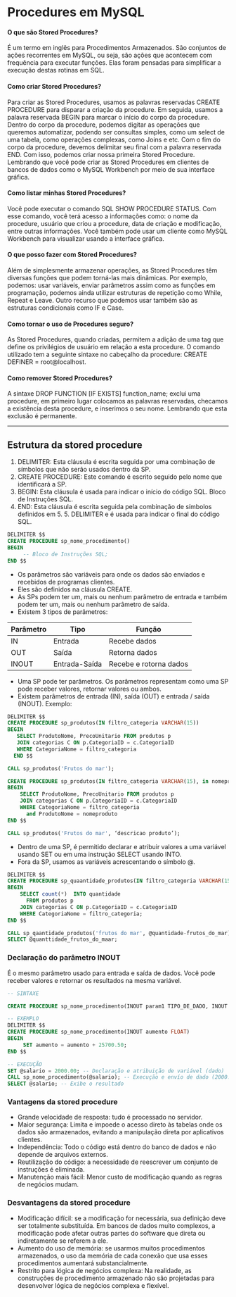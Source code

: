 # Procedures em MySQL

#### O que são Stored Procedures?

É um termo em inglês para Procedimentos Armazenados. São conjuntos de ações recorrentes em MySQL, ou seja, são ações que acontecem com frequência para executar funções. Elas foram pensadas para simplificar a execução destas rotinas em SQL.

#### Como criar Stored Procedures?

Para criar as Stored Procedures, usamos as palavras reservadas CREATE PROCEDURE para disparar a criação da procedure. Em seguida, usamos a palavra reservada BEGIN para marcar o início do corpo da procedure. Dentro do corpo da procedure, podemos digitar as operações que queremos automatizar, podendo ser consultas simples, como um select de uma tabela, como operações complexas, como Joins e etc. Com o fim do corpo da procedure, devemos delimitar seu final com a palavra reservada END. Com isso, podemos criar nossa primeira Stored Procedure. Lembrando que você pode criar as Stored Procedures em clientes de bancos de dados como o MySQL Workbench por meio de sua interface gráfica.

#### Como listar minhas Stored Procedures?
Você pode executar o comando SQL SHOW PROCEDURE STATUS. Com esse comando, você terá acesso a informações como: o nome da procedure, usuário que criou a procedure, data de criação e modificação, entre outras informações. Você também pode usar um cliente como MySQL Workbench para visualizar usando a interface gráfica.

#### O que posso fazer com Stored Procedures?
Além de simplesmente armazenar operações, as Stored Procedures têm diversas funções que podem torná-las mais dinâmicas. Por exemplo, podemos: usar variáveis, enviar parâmetros assim como as funções em programação, podemos ainda utilizar estruturas de repetição como While, Repeat e Leave. Outro recurso que podemos usar também são as estruturas condicionais como IF e Case.

#### Como tornar o uso de Procedures seguro?

As Stored Procedures, quando criadas, permitem a adição de uma tag que define os privilégios de usuário em relação a esta procedure. O comando utilizado tem a seguinte sintaxe no cabeçalho da procedure: CREATE DEFINER = root@localhost.


#### Como remover Stored Procedures?
A sintaxe DROP FUNCTION [IF EXISTS] function_name; exclui uma procedure, em primeiro lugar colocamos as palavras reservadas, checamos a existência desta procedure, e inserimos o seu nome. Lembrando que esta exclusão é permanente.



---


## Estrutura da stored procedure

1. DELIMITER: Esta cláusula é escrita seguida por uma combinação de símbolos que não serão usados ​​dentro da SP.
2. CREATE PROCEDURE: Este comando é escrito seguido pelo nome que identificará a  SP.
3. BEGIN: Esta cláusula é usada para indicar o início do código SQL.
Bloco de Instruções SQL.
4. END: Esta cláusula é escrita seguida pela combinação de símbolos definidos em 5. 5. DELIMITER e é usada para indicar o final do código SQL.

~~~sql
DELIMITER $$
CREATE PROCEDURE sp_nome_procedimento()
BEGIN	
     -- Bloco de Instruções SQL;
END $$
~~~

- Os parâmetros são variáveis ​​para onde os dados são enviados e recebidos de programas clientes.
- Eles são definidos na cláusula CREATE.
- As SPs podem ter um, mais ou nenhum parâmetro de entrada e também podem ter um, mais ou nenhum parâmetro de saída.
- Existem 3 tipos de parâmetros:

| Parâmetro  |  Tipo          | Função                 |
| ---------- | ---------------| ---------------------- | 
| IN         | Entrada        | Recebe dados           |
|  OUT       |  Saída         | Retorna dados          |
|  INOUT     |  Entrada-Saída | Recebe e rotorna dados |

- Uma SP pode ter parâmetros. Os parâmetros representam como uma SP pode receber valores, retornar  valores   ou ambos.
- Existem parâmetros de entrada (IN), saída (OUT) e entrada / saída (INOUT).
 Exemplo:

 ~~~sql
 DELIMITER $$
CREATE PROCEDURE sp_produtos(IN filtro_categoria VARCHAR(15))
BEGIN	
    SELECT ProdutoNome, PrecoUnitario FROM produtos p
    JOIN categorias C ON p.CategoriaID = c.CategoriaID
    WHERE CategoriaNome = filtro_categoria
   END $$

CALL sp_produtos('Frutos do mar');
~~~

~~~sql
CREATE PROCEDURE sp_produtos(IN filtro_categoria VARCHAR(15), in nomeproduto varchar(100))
BEGIN	
    SELECT ProdutoNome, PrecoUnitario FROM produtos p
    JOIN categorias C ON p.CategoriaID = c.CategoriaID
    WHERE CategoriaNome = filtro_categoria
      and ProdutoNome = nomeproduto 
END $$

CALL sp_produtos('Frutos do mar', ‘descricao produto’);
~~~

- Dentro de uma SP, é permitido declarar e atribuir valores a uma variável usando SET ou em uma instrução SELECT usando INTO.
- Fora da SP, usamos as variáveis ​​acrescentando o símbolo @.

~~~sql
DELIMITER $$
CREATE PROCEDURE sp_quaantidade_produtos(IN filtro_categoria VARCHAR(15), OUT quantidade INT)
BEGIN	
    SELECT count(*)  INTO quantidade 
      FROM produtos p
    JOIN categorias C ON p.CategoriaID = c.CategoriaID
    WHERE CategoriaNome = filtro_categoria;
END $$

CALL sp_qaantidade_produtos('frutos do mar', @quantidade-frutos_do_mar);
SELECT @quanttidade_frutos_do_maar;
~~~


### Declaração do parâmetro INOUT

É o mesmo parâmetro usado para entrada e saída de dados. Você pode receber valores e retornar os resultados na mesma variável.
~~~sql
-- SINTAXE

CREATE PROCEDURE sp_nome_procedimento(INOUT param1 TIPO_DE_DADO, INOUT param2 TIPO_DE_DADO);

-- EXEMPLO
DELIMITER $$
CREATE PROCEDURE sp_nome_procedimento(INOUT aumento FLOAT)
BEGIN	
     SET aumento = aumento + 25700.50;
END $$

-- EXECUÇÃO
SET @salario = 2000.00; -- Declaração e atribuição de variável (dado)
CALL sp_nome_procedimento(@salario); -- Execução e envío de dado (2000.00)
SELECT @salario; -- Exibe o resultado
~~~

### Vantagens da stored procedure


- Grande velocidade de resposta: tudo é processado no servidor.
- Maior segurança: Limita e impoede o acesso direto às tabelas onde os dados são armazenados, evitando a manipulação direta por aplicativos clientes.
- Independência: Todo o código está dentro do banco de dados e não depende de arquivos externos.
- Reutilização do código: a necessidade de reescrever um conjunto de instruções é eliminada.
- Manutenção mais fácil: Menor custo de modificação quando as regras de negócios mudam.

### Desvantagens da stored procedure

- Modificação difícil: se a modificação for necessária, sua definição deve ser totalmente substituída. Em bancos de dados muito complexos, a modificação pode afetar outras partes do software que direta ou indiretamente se referem a ele.
- Aumento do uso de memória: se usarmos muitos procedimentos armazenados, o uso da memória de cada conexão que usa esses procedimentos aumentará substancialmente.
- Restrito para lógica de negócios complexa: Na realidade, as construções de procedimento armazenado não são projetadas para desenvolver lógica de negócios complexa e flexível.
